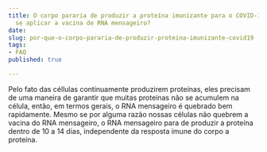 ```yaml
---
title: O corpo pararia de produzir a proteína imunizante para o COVID-19 depois de
  se aplicar a vacina de RNA mensageiro?
date: 
slug: por-que-o-corpo-pararia-de-produzir-proteina-imunizante-covid19
tags:
- FAQ
published: true

---
```

Pelo fato das céllulas continuamente produzirem proteínas, eles precisam de uma maneira de garantir que muitas proteínas não se acumulem na célula, então, em termos gerais, o RNA mensageiro é quebrado bem rapidamente. Mesmo se por alguma razão nossas células não quebrem a vacina do RNA mensageiro, o RNA mensageiro para de produzir a proteína dentro de 10 a 14 dias, independente da resposta imune do corpo a proteína.